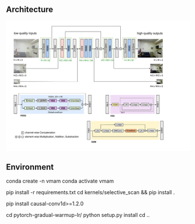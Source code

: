 ## Architecture
![Architecture](./focalnet.svg)


## Environment

conda create -n vmam
conda activate vmam

pip install -r requirements.txt
cd kernels/selective_scan && pip install .

pip install causal-conv1d>=1.2.0

cd pytorch-gradual-warmup-lr/
python setup.py install
cd ..